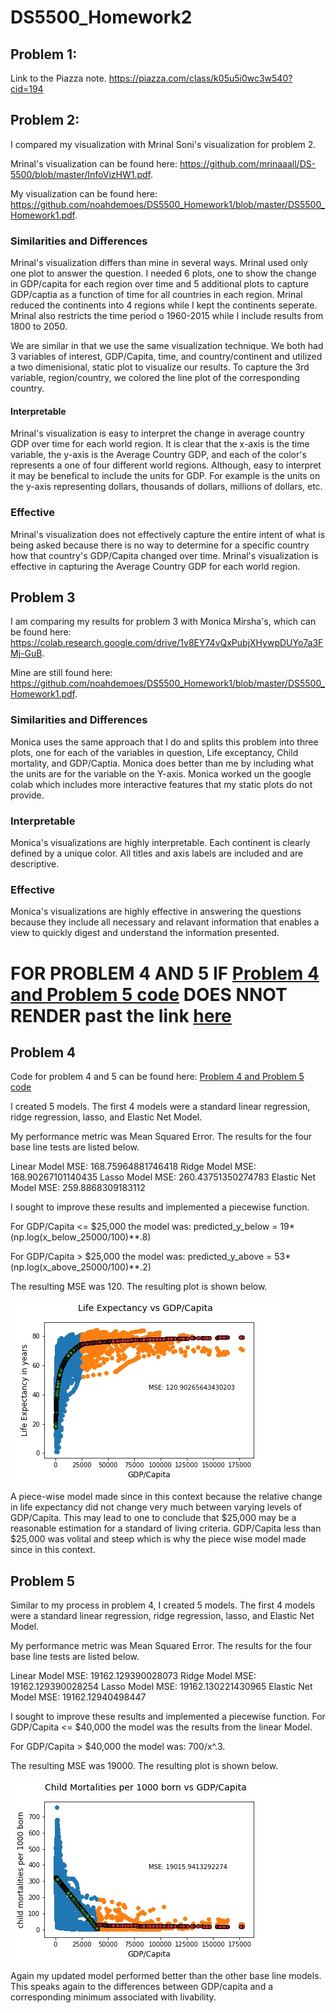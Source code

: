 # DS5500_Homework2

## Problem 1: 

Link to the Piazza note. https://piazza.com/class/k05u5i0wc3w540?cid=194

## Problem 2:

I compared my visualization with Mrinal Soni's visualization for problem 2. 

Mrinal's visualization can be found here: https://github.com/mrinaaall/DS-5500/blob/master/InfoVizHW1.pdf.

My visualization can be found here: https://github.com/noahdemoes/DS5500_Homework1/blob/master/DS5500_Homework1.pdf.

### Similarities and Differences
Mrinal's visualization differs than mine in several ways. Mrinal used only one plot to answer the question. I needed 6 plots, one to show the change in GDP/capita for each region over time and 5 additional plots to capture GDP/captia as a function of time for all countries in each region. Mrinal reduced the continents into 4 regions while I kept the continents seperate. Mrinal also restricts the time period o 1960-2015 while I include results from 1800 to 2050.

We are similar in that we use the same visualization technique. We both had 3 variables of interest, GDP/Capita, time, and country/continent and utilized a two dimenisional, static plot to visualize our results. To capture the 3rd variable, region/country, we colored the line plot of the corresponding country.

#### Interpretable

Mrinal's visualization is easy to interpret the change in average country GDP over time for each world region. It is clear that the x-axis is the time variable, the y-axis is the Average Country GDP, and each of the color's represents a one of four different world regions. Although, easy to interpret it may be benefical to include the units for GDP. For example is the units on the y-axis representing dollars, thousands of dollars, millions of dollars, etc. 

### Effective

Mrinal's visualization does not effectively capture the entire intent of what is being asked because there is no way to determine for a specific country how that country's GDP/Capita changed over time. Mrinal's visualization is effective in capturing the Average Country GDP for each world region.


## Problem 3
I am comparing my results for problem 3 with Monica Mirsha's, which can be found here:
https://colab.research.google.com/drive/1v8EY74vQxPubjXHywpDUYo7a3FMj-GuB.

Mine are still found here: https://github.com/noahdemoes/DS5500_Homework1/blob/master/DS5500_Homework1.pdf.

### Similarities and Differences

Monica uses the same approach that I do and splits this problem into three plots, one for each of the variables in question, Life exceptancy, Child mortality, and GDP/Captia. Monica does better than me by including what the units are for the variable on the Y-axis. Monica worked un the google colab which includes more interactive features that my static plots do not provide.

### Interpretable

Monica's visualizations are highly interpretable. Each continent is clearly defined by a unique color. All titles and axis labels are included and are descriptive. 

### Effective

Monica's visualizations are highly effective in answering the questions because they include all necessary and relavant information that enables a view to quickly digest and understand the information presented.

# FOR PROBLEM 4 AND 5 IF [Problem 4 and Problem 5 code](https://github.com/noahdemoes/DS5500_Homework2/blob/master/DS5500_Homework2.ipynb) DOES NNOT RENDER  past the link [here](https://nbviewer.jupyter.org/)
## Problem 4

Code for problem 4 and 5 can be found here: 
[Problem 4 and Problem 5 code](https://github.com/noahdemoes/DS5500_Homework2/blob/master/DS5500_Homework2.ipynb)

I created 5 models. The first 4 models were a standard linear regression, ridge regression, lasso, and Elastic Net Model.

My performance metric was Mean Squared Error. The results for the four base line tests are listed below.

Linear Model MSE: 168.75964881746418
Ridge Model MSE: 168.90267101140435
Lasso Model MSE: 260.43751350274783
Elastic Net Model MSE: 259.8868309183112

I sought to improve these results and implemented a piecewise function. 

For GDP/Capita <= $25,000 the model was: predicted_y_below = 19*(np.log(x_below_25000/100)**.8)

For GDP/Capita > $25,000 the model was: predicted_y_above = 53*(np.log(x_above_25000/100)**.2)

The resulting MSE was 120. The resulting plot is shown below.


![DS5500_Homework2](DS5500_Homework2_Problem4.jpg)

A piece-wise model made since in this context because the relative change in life expectancy did not change very much between varying levels of GDP/Capita. This may lead to one to conclude that $25,000 may be a reasonable estimation for a standard of living criteria. GDP/Capita less than $25,000 was volital and steep which is why the piece wise model made since in this context.


## Problem 5

Similar to my process in problem 4, I created 5 models. The first 4 models were a standard linear regression, ridge regression, lasso, and Elastic Net Model.

My performance metric was Mean Squared Error. The results for the four base line tests are listed below.

Linear Model MSE: 19162.129390028073
Ridge Model MSE: 19162.129390028254
Lasso Model MSE: 19162.130221430965
Elastic Net Model MSE: 19162.12940498447

I sought to improve these results and implemented a piecewise function. For GDP/Capita <= $40,000 the model was the results from the linear Model.

For GDP/Capita > $40,000 the model was: 700/x^.3.

The resulting MSE was 19000. The resulting plot is shown below.

![DS5500_Homework2](DS5500_Homework2_Problem5.jpg)

Again my updated model performed better than the other base line models. This speaks again to the differences between GDP/capita and a corresponding minimum associated with livability. 


